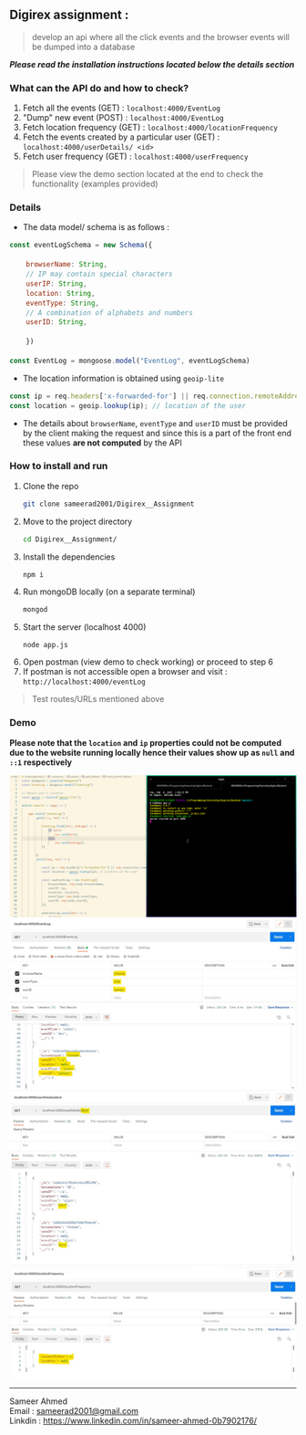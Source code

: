 ## **Digirex assignment** : 
> develop an api where all the click events and the browser events will be dumped into a database

***Please read the installation instructions located below the details section***

### What can the API do and how to check?

1. Fetch all the events (GET) : `localhost:4000/EventLog`
2. "Dump" new event (POST) : `localhost:4000/EventLog`
3. Fetch location frequency (GET) : `localhost:4000/locationFrequency`  
4. Fetch the events created by a particular user (GET) : `localhost:4000/userDetails/ <id>`
3. Fetch user frequency (GET) : `localhost:4000/userFrequency`

> Please view the demo section located at the end to check the functionality (examples provided) 

### Details
- The data model/ schema is as follows :
```js
const eventLogSchema = new Schema({

    browserName: String,
    // IP may contain special characters
    userIP: String,
    location: String,
    eventType: String,
    // A combination of alphabets and numbers
    userID: String,
    
    })
    
const EventLog = mongoose.model("EventLog", eventLogSchema)
```

- The location information is obtained using `geoip-lite`
```js
const ip = req.headers['x-forwarded-for'] || req.connection.remoteAddress;
const location = geoip.lookup(ip); // location of the user
```

- The details about `browserName`, `eventType` and `userID` must be provided by the client making the request and since this is a part of the front end these values **are not computed** by the API


### How to install and run 


1. Clone the repo
    ```bash
    git clone sameerad2001/Digirex__Assignment
    ```
2. Move to the project directory
    ```bash
    cd Digirex__Assignment/
    ```
3. Install the dependencies
    ```bash
    npm i
    ```
4. Run mongoDB locally (on a separate terminal) 
    ```bash
    mongod
    ```
5. Start the server (localhost 4000)
    ```
    node app.js
    ```
6. Open postman (view demo to check working) or proceed to step 6
7. If postman is not accessible open a browser and visit : `http://localhost:4000/eventLog`

> Test routes/URLs mentioned above

### Demo 

**Please note that the `location` and `ip` properties could not be computed due to the website running locally hence their values show up as `null` and `::1` respectively**

<img src = "https://github.com/sameerad2001/Digirex__Assignment/blob/master/Demo/Demo.gif" alt = "Website Demo"/>

<img src = "https://github.com/sameerad2001/Digirex__Assignment/blob/master/Demo/Demo1.jpg" alt = "Website Demo"/>
<img src = "https://github.com/sameerad2001/Digirex__Assignment/blob/master/Demo/Demo2.jpg" alt = "Website Demo"/>
<img src = "https://github.com/sameerad2001/Digirex__Assignment/blob/master/Demo/Demo3.jpg" alt = "Website Demo"/>


---

Sameer Ahmed <br/>
Email : <sameerad2001@gmail.com> <br/>
Linkdin : <https://www.linkedin.com/in/sameer-ahmed-0b7902176/>